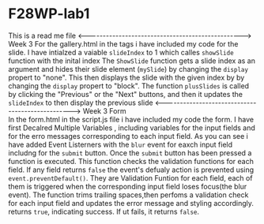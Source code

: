# F28WP-lab1

This is a read me file
<------------------------------------------------->
Week 3
For the gallery.html in the <script></script> tags i have included my code for the slide.
I have intialzed a vaiable `slideIndex` to 1 which calles `showSlide` function with the inital index
The `ShowSlide` function gets a slide index as an argument and hides their slide element (`mySlide`) by changing the `display` propert to "none".
This then displays the slide with the given index by by changing the `display` propert to "block".
The function `plusSlides` is called by clicking the "Previous" or the "Next" buttons, and then it updates the `slideIndex` to then display the previous slide
<------------------------------------------------->
Week 3 Form   
In the form.html in the script.js file i have included my code the form.
I have first Decalred Multiple Variables , including variables for the input fields and for the erro messages corresponding to each input field.
As you can see i have added Event Listerners with the `blur` event for eaxch input field includng for the `submit` button.
Once the `submit` button has been pressed a function is executed. This function checks the validation functions for each field. If any field returns `false` the event's defualy action is prevented using `event.preventDefault()`. They are Validation Funtion for each field, each of them is triggered when the corresponding input field loses focus(the blur event). The function trims trailing spaces,then perfoms a validation check for each input field and updates the error message and styling accordingly. returns `true`, indicating success. If ut fails, it returns `false`.
